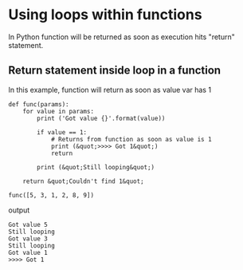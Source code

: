 # Using loops within functions


In Python function will be returned as soon as execution hits &quot;return&quot; statement.



## Return statement inside loop in a function


In this example, function will return as soon as value var has 1

```
def func(params):
    for value in params:
        print ('Got value {}'.format(value))

        if value == 1:
            # Returns from function as soon as value is 1
            print (&quot;>>>> Got 1&quot;)
            return

        print (&quot;Still looping&quot;)

    return &quot;Couldn't find 1&quot;

func([5, 3, 1, 2, 8, 9])

```

output

```
Got value 5
Still looping
Got value 3
Still looping
Got value 1
>>>> Got 1

```

